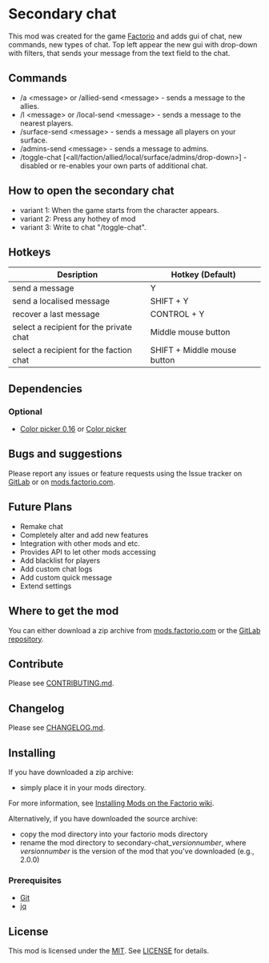 # Secondary chat

This mod was created for the game [Factorio][Factorio] and adds gui of chat, new commands, new types of chat.
Top left appear the new gui with drop-down with filters, that sends your message from the text field to the chat.

## Commands

- /a \<message\> or /allied-send \<message\> - sends a message to the allies.
- /l \<message\> or /local-send \<message\> - sends a message to the nearest players.
- /surface-send \<message\> - sends a message all players on your surface.
- /admins-send \<message\> - sends a message to admins.
- /toggle-chat [\<all/faction/allied/local/surface/admins/drop-down\>] - disabled or re-enables your own parts of additional chat.

## How to open the secondary chat

- variant 1: When the game starts from the character appears.
- variant 2: Press any hothey of mod
- variant 3: Write to chat "/toggle-chat".

## Hotkeys

| Desription | Hotkey (Default) |
| -------- | ---- |
| send a message   | Y   |
| send a localised message   | SHIFT + Y   |
| recover a last message   | CONTROL + Y   |
| select a recipient for the private chat  | Middle mouse button  |
| select a recipient for the faction chat  | SHIFT + Middle mouse button   |

## Dependencies

### Optional

- [Color picker 0.16](https://mods.factorio.com/mod/color-picker16) or [Color picker](https://forums.factorio.com/viewtopic.php?f=97&t=30657)

## Bugs and suggestions

Please report any issues or feature requests using the Issue tracker on [GitLab](https://gitlab.com/ZwerOxotnik/secondary-chat/issues) or on [mods.factorio.com](https://mods.factorio.com/mod/secondary-chat/discussion).

## Future Plans

- Remake chat
- Completely alter and add new features
- Integration with other mods and etc.
- Provides API to let other mods accessing
- Add blacklist for players
- Add custom chat logs
- Add custom quick message
- Extend settings

## Where to get the mod

You can either download a zip archive from [mods.factorio.com][homepage] or the [GitLab repository](https://gitlab.com/ZwerOxotnik/secondary-chat/tags).

## Contribute

Please see [CONTRIBUTING.md](CONTRIBUTING.md).

## Changelog

Please see [CHANGELOG.md](CHANGELOG.md).

## Installing

If you have downloaded a zip archive:

- simply place it in your mods directory.

For more information, see [Installing Mods on the Factorio wiki](https://wiki.factorio.com/index.php?title=Installing_Mods).

Alternatively, if you have downloaded the source archive:

- copy the mod directory into your factorio mods directory
- rename the mod directory to secondary-chat_*versionnumber*, where *versionnumber* is the version of the mod that you've downloaded (e.g., 2.0.0)

### Prerequisites

- [Git](https://git-scm.com)
- [jq](https://stedolan.github.io/jq/)

## License

This mod is licensed under the [MIT](https://opensource.org/licenses/MIT). See [LICENSE](LICENSE) for details.

[homepage]: http://mods.factorio.com/mod/secondary-chat
[Factorio]: https://factorio.com/
